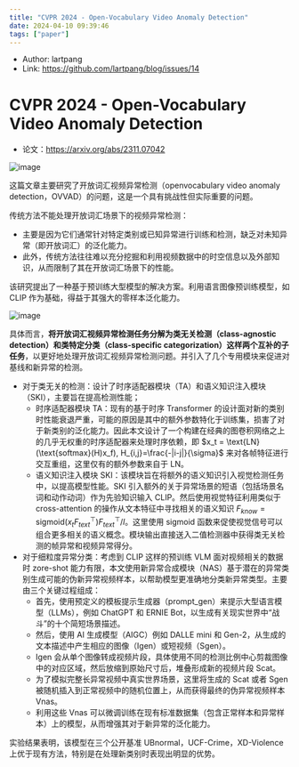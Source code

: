 ```yaml
---
title: "CVPR 2024 - Open-Vocabulary Video Anomaly Detection"
date: 2024-04-10 09:39:46
tags: ["paper"]
---
```


<!--more-->

- Author: lartpang
- Link: https://github.com/lartpang/blog/issues/14

# CVPR 2024 - Open-Vocabulary Video Anomaly Detection

* 论文：<https://arxiv.org/abs/2311.07042>

![image](https://github.com/lartpang/blog/assets/26847524/39e42922-523a-4f5f-b350-23fa5164eeab)

这篇文章主要研究了开放词汇视频异常检测（openvocabulary video anomaly detection，OVVAD）的问题，这是一个具有挑战性但实际重要的问题。

传统方法不能处理开放词汇场景下的视频异常检测：

* 主要是因为它们通常针对特定类别或已知异常进行训练和检测，缺乏对未知异常（即开放词汇）的泛化能力。
* 此外，传统方法往往难以充分挖掘和利用视频数据中的时空信息以及外部知识，从而限制了其在开放词汇场景下的性能。

该研究提出了一种基于预训练大型模型的解决方案。利用语言图像预训练模型，如 CLIP 作为基础，得益于其强大的零样本泛化能力。

![image](https://github.com/lartpang/blog/assets/26847524/e861f10f-f36a-4925-9047-769bdb4578c0)

具体而言，**将开放词汇视频异常检测任务分解为类无关检测（class-agnostic detection）和类特定分类（class-specific categorization）这样两个互补的子任务**，以更好地处理开放词汇视频异常检测问题。并引入了几个专用模块来促进对基线和新异常的检测。

* 对于类无关的检测：设计了时序适配器模块（TA）和语义知识注入模块（SKI），主要旨在提高检测性能；
    * 时序适配器模块 TA：现有的基于时序 Transformer 的设计面对新的类别时性能衰退严重，可能的原因是其中的额外参数特化于训练集，损害了对于新类别的泛化能力。因此本文设计了一个构建在经典的图卷积网络之上的几乎无权重的时序适配器来处理时序依赖，即 $x_t = \text{LN}(\text{softmax}(H)x_f), H_{i,j}=\frac{-|i-j|}{\sigma}$ 来对各帧特征进行交互重组，这里仅有的额外参数来自于 LN。
    * 语义知识注入模块 SKI：该模块旨在将额外的语义知识引入视觉检测任务中，以提高模型性能。SKI 引入额外的关于异常场景的短语（包括场景名词和动作动词）作为先验知识输入 CLIP。然后使用视觉特征利用类似于 cross-attention 的操作从文本特征中寻找相关的语义知识 $F_{know} = \text{sigmoid}(x_t F^{\top}_{text})F^{\top}_{text}/l$。这里使用 sigmoid 函数来促使视觉信号可以组合更多相关的语义概念。模块输出直接送入二值检测器中获得类无关检测的帧异常和视频异常得分。
* 对于细粒度异常分类：考虑到 CLIP 这样的预训练 VLM 面对视频相关的数据时 zore-shot 能力有限，本文使用新异常合成模块（NAS）基于潜在的异常类别生成可能的伪新异常视频样本，以帮助模型更准确地分类新异常类型。主要由三个关键过程组成：
    * 首先，使用预定义的模板提示生成器（prompt_gen）来提示大型语言模型（LLMs），例如 ChatGPT 和 ERNIE Bot，以生成有关现实世界中“战斗”的十个简短场景描述。
    * 然后，使用 AI 生成模型（AIGC）例如 DALLE mini 和 Gen-2，从生成的文本描述中产生相应的图像（Igen）或短视频（Sgen）。
    * Igen 会从单个图像转成视频片段，具体使用不同的检测比例中心剪裁图像中的对应区域，然后放缩到原始尺寸后，堆叠形成新的视频片段 Scat。
    * 为了模拟完整长异常视频中真实世界场景，这里将生成的 Scat 或者 Sgen 被随机插入到正常视频中的随机位置上，从而获得最终的伪异常视频样本 Vnas。
    * 利用这些 Vnas 可以微调训练在现有标准数据集（包含正常样本和异常样本）上的模型，从而增强其对于新异常的泛化能力。

实验结果表明，该模型在三个公开基准 UBnormal，UCF-Crime，XD-Violence 上优于现有方法，特别是在处理新类别时表现出明显的优势。
